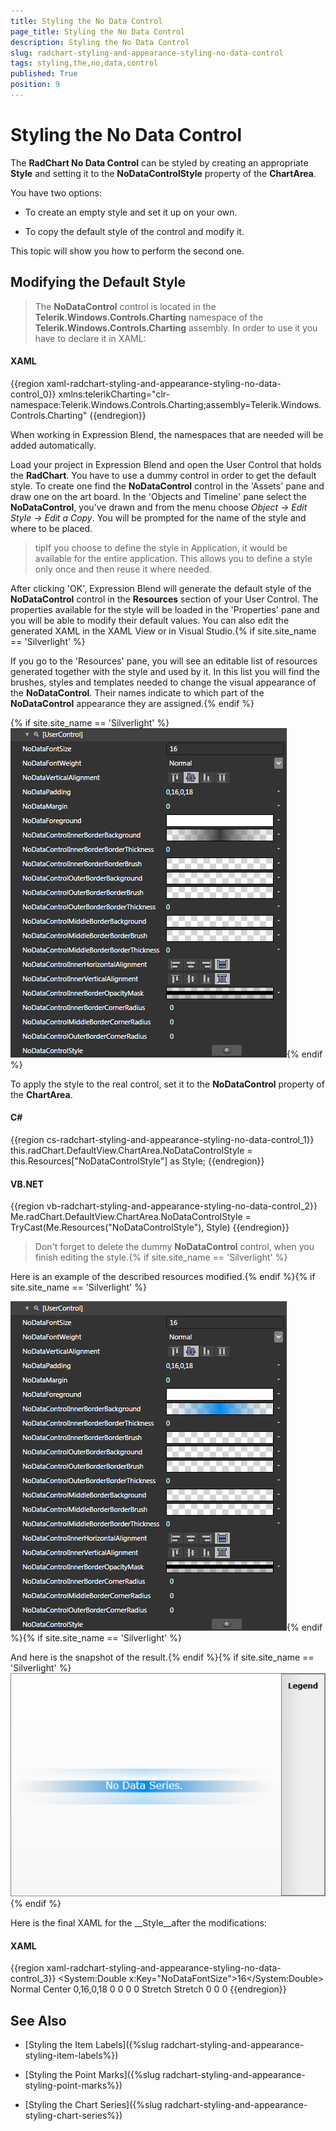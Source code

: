 ```yaml
---
title: Styling the No Data Control
page_title: Styling the No Data Control
description: Styling the No Data Control
slug: radchart-styling-and-appearance-styling-no-data-control
tags: styling,the,no,data,control
published: True
position: 9
---
```


# Styling the No Data Control



The __RadChart No Data Control__ can be styled by creating an appropriate __Style__ and setting it to the __NoDataControlStyle__ property of the __ChartArea__. 

You have two options:

* To create an empty style and set it up on your own.

* To copy the default style of the control and modify it.

This topic will show you how to perform the second one.

## Modifying the Default Style

>The __NoDataControl__ control is located in the __Telerik.Windows.Controls.Charting__ namespace of the __Telerik.Windows.Controls.Charting__ assembly. In order to use it you have to declare it in XAML:

#### __XAML__

{{region xaml-radchart-styling-and-appearance-styling-no-data-control_0}}
	xmlns:telerikCharting=&quot;clr-namespace:Telerik.Windows.Controls.Charting;assembly=Telerik.Windows.Controls.Charting&quot;
{{endregion}}



When working in Expression Blend, the namespaces that are needed will be added automatically.

Load your project in Expression Blend and open the User Control that holds the __RadChart__. You have to use a dummy control in order to get the default style. To create one find the __NoDataControl__ control in the 'Assets' pane and draw one on the art board. In the 'Objects and Timeline' pane select the __NoDataControl__, you've drawn and from the menu choose *Object -> Edit Style -> Edit a Copy*. You will be prompted for the name of the style and where to be placed.

>tipIf you choose to define the style in Application, it would be available for the entire application. This allows you to define a style only once and then reuse it where needed.

After clicking 'OK', Expression Blend will generate the default style of the __NoDataControl__ control in the __Resources__ section of your User Control. The properties available for the style will be loaded in the 'Properties' pane and you will be able to modify their default values. You can also edit the generated XAML in the XAML View or in Visual Studio.{% if site.site_name == 'Silverlight' %}

If you go to the 'Resources' pane, you will see an editable list of resources generated together with the style and used by it. In this list you will find the brushes, styles and templates needed to change the visual appearance of the __NoDataControl__. Their names indicate to which part of the __NoDataControl__ appearance they are assigned.{% endif %}

{% if site.site_name == 'Silverlight' %}![](images/RadChart_Styles_and_Templates_Styling_NoDataControl_01.png){% endif %}

To apply the style to the real control, set it to the __NoDataControl__ property of the __ChartArea__.

#### __C#__

{{region cs-radchart-styling-and-appearance-styling-no-data-control_1}}
	this.radChart.DefaultView.ChartArea.NoDataControlStyle = this.Resources["NoDataControlStyle"] as Style;
{{endregion}}



#### __VB.NET__

{{region vb-radchart-styling-and-appearance-styling-no-data-control_2}}
	Me.radChart.DefaultView.ChartArea.NoDataControlStyle = TryCast(Me.Resources("NoDataControlStyle"), Style)
{{endregion}}



>Don't forget to delete the dummy __NoDataControl__ control, when you finish editing the style.{% if site.site_name == 'Silverlight' %}

Here is an example of the described resources modified.{% endif %}{% if site.site_name == 'Silverlight' %}

![](images/RadChart_Styles_and_Templates_Styling_NoDataControl_02.png){% endif %}{% if site.site_name == 'Silverlight' %}

And here is the snapshot of the result.{% endif %}{% if site.site_name == 'Silverlight' %}
![](images/RadChart_Styles_and_Templates_Styling_NoDataControl_03.png){% endif %}

Here is the final XAML for the __Style__after the modifications:

#### __XAML__

{{region xaml-radchart-styling-and-appearance-styling-no-data-control_3}}
	<System:Double x:Key="NoDataFontSize">16</System:Double>
	<FontWeight x:Key="NoDataFontWeight">Normal</FontWeight>
	<VerticalAlignment x:Key="NoDataVerticalAlignment">Center</VerticalAlignment>
	<Thickness x:Key="NoDataPadding">0,16,0,18</Thickness>
	<Thickness x:Key="NoDataMargin">0</Thickness>
	<SolidColorBrush x:Key="NoDataForeground" Color="White" />
	<LinearGradientBrush x:Key="NoDataControlInnerBorderBackground" StartPoint="0,0.5" EndPoint="1,0.5">
	    <GradientStop Offset="0.5" Color="#FF008CEF" />
	    <GradientStop Offset="1" Color="#00B3B3B3" />
	    <GradientStop Color="#00B3B3B3" />
	</LinearGradientBrush>
	<Thickness x:Key="NoDataControlInnerBorderBorderThickness">0</Thickness>
	<SolidColorBrush x:Key="NoDataControlInnerBorderBorderBrush" Color="Transparent" />
	<SolidColorBrush x:Key="NoDataControlOuterBorderBackground" Color="Transparent" />
	<SolidColorBrush x:Key="NoDataControlOuterBorderBorderBrush" Color="Transparent" />
	<Thickness x:Key="NoDataControlOuterBorderBorderThickness">0</Thickness>
	<SolidColorBrush x:Key="NoDataControlMiddleBorderBackground" Color="Transparent" />
	<SolidColorBrush x:Key="NoDataControlMiddleBorderBorderBrush" Color="Transparent" />
	<Thickness x:Key="NoDataControlMiddleBorderBorderThickness">0</Thickness>
	<HorizontalAlignment x:Key="NoDataControlInnerHorizontalAlignment">Stretch</HorizontalAlignment>
	<VerticalAlignment x:Key="NoDataControlInnerVerticalAlignment">Stretch</VerticalAlignment>
	<LinearGradientBrush x:Key="NoDataControlInnerBorderOpacityMask" StartPoint="0.5,0" EndPoint="0.5,1">
	    <GradientStop Offset="1" Color="#4C000000" />
	    <GradientStop Color="#4C000000" />
	    <GradientStop Offset="0.33" Color="#00000000" />
	    <GradientStop Offset="0.331" Color="Black" />
	    <GradientStop Offset="0.66" Color="#2F000000" />
	    <GradientStop Offset="0.659" Color="Black" />
	</LinearGradientBrush>
	<CornerRadius x:Key="NoDataControlInnerBorderCornerRadius">0</CornerRadius>
	<CornerRadius x:Key="NoDataControlMiddleBorderCornerRadius">0</CornerRadius>
	<CornerRadius x:Key="NoDataControlOuterBorderCornerRadius">0</CornerRadius>
	<Style x:Key="NoDataControlStyle" TargetType="telerik:NoDataControl">
	    <Setter Property="FontSize" Value="{StaticResource NoDataFontSize}" />
	    <Setter Property="FontWeight" Value="{StaticResource NoDataFontWeight}" />
	    <Setter Property="FontStyle" Value="Normal" />
	    <Setter Property="VerticalAlignment" Value="{StaticResource NoDataVerticalAlignment}" />
	    <Setter Property="TextVerticalAlignment" Value="Center" />
	    <Setter Property="HorizontalAlignment" Value="Stretch" />
	    <Setter Property="TextHorizontalAlignment" Value="Center" />
	    <Setter Property="Padding" Value="{StaticResource NoDataPadding}" />
	    <Setter Property="Margin" Value="{StaticResource NoDataMargin}" />
	    <Setter Property="Foreground" Value="{StaticResource NoDataForeground}" />
	    <Setter Property="Background" Value="{StaticResource NoDataControlInnerBorderBackground}" />
	    <Setter Property="BorderThickness" Value="{StaticResource NoDataControlInnerBorderBorderThickness}" />
	    <Setter Property="BorderBrush" Value="{StaticResource NoDataControlInnerBorderBorderBrush}" />
	    <Setter Property="Template">
	        <Setter.Value>
	            <ControlTemplate TargetType="telerik:NoDataControl">
	                <Border Background="{StaticResource NoDataControlOuterBorderBackground}"
	                        BorderBrush="{StaticResource NoDataControlOuterBorderBorderBrush}"
	                        BorderThickness="{StaticResource NoDataControlOuterBorderBorderThickness}"
	                        CornerRadius="{StaticResource NoDataControlOuterBorderCornerRadius}">
	                    <Border Background="{StaticResource NoDataControlMiddleBorderBackground}"
	                            BorderBrush="{StaticResource NoDataControlMiddleBorderBorderBrush}"
	                            BorderThickness="{StaticResource NoDataControlMiddleBorderBorderThickness}"
	                            CornerRadius="{StaticResource NoDataControlMiddleBorderCornerRadius}">
	                        <Border Margin="{TemplateBinding Margin}"
	                                HorizontalAlignment="{StaticResource NoDataControlInnerHorizontalAlignment}"
	                                VerticalAlignment="{StaticResource NoDataControlInnerVerticalAlignment}"
	                                Background="{TemplateBinding Background}"
	                                BorderBrush="{TemplateBinding BorderBrush}"
	                                BorderThickness="{TemplateBinding BorderThickness}"
	                                CornerRadius="{StaticResource NoDataControlInnerBorderCornerRadius}"
	                                OpacityMask="{StaticResource NoDataControlInnerBorderOpacityMask}">
	                            <TextBlock HorizontalAlignment="{TemplateBinding TextHorizontalAlignment}"
	                                       VerticalAlignment="{TemplateBinding TextVerticalAlignment}"
	                                       FontFamily="{TemplateBinding FontFamily}"
	                                       FontSize="{TemplateBinding FontSize}"
	                                       FontStyle="{TemplateBinding FontStyle}"
	                                       FontWeight="{TemplateBinding FontWeight}"
	                                       Foreground="{TemplateBinding Foreground}"
	                                       Padding="{TemplateBinding Padding}"
	                                       Text="{TemplateBinding Content}"
	                                       TextWrapping="Wrap" />
	                        </Border>
	                    </Border>
	                </Border>
	            </ControlTemplate>
	        </Setter.Value>
	    </Setter>
	</Style>
{{endregion}}



## See Also

 * [Styling the Item Labels]({%slug radchart-styling-and-appearance-styling-item-labels%})

 * [Styling the Point Marks]({%slug radchart-styling-and-appearance-styling-point-marks%})

 * [Styling the Chart Series]({%slug radchart-styling-and-appearance-styling-chart-series%})
